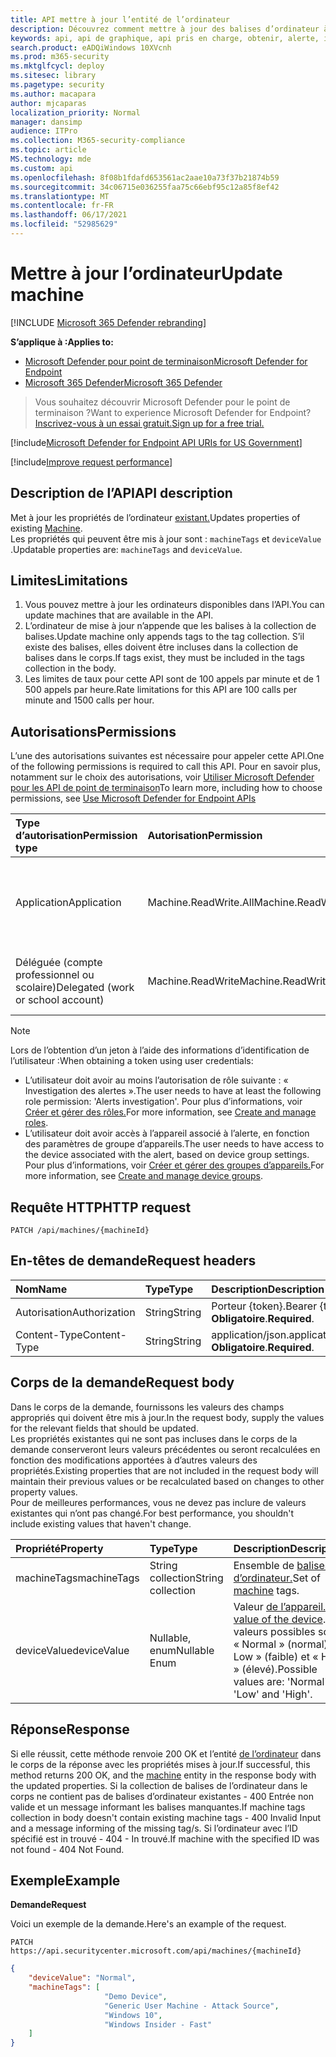 ```yaml
---
title: API mettre à jour l’entité de l’ordinateur
description: Découvrez comment mettre à jour des balises d’ordinateur à l’aide de cette API. Vous pouvez mettre à jour les balises et les propriétés devicevalue.
keywords: api, api de graphique, api pris en charge, obtenir, alerte, informations, ID
search.product: eADQiWindows 10XVcnh
ms.prod: m365-security
ms.mktglfcycl: deploy
ms.sitesec: library
ms.pagetype: security
ms.author: macapara
author: mjcaparas
localization_priority: Normal
manager: dansimp
audience: ITPro
ms.collection: M365-security-compliance
ms.topic: article
MS.technology: mde
ms.custom: api
ms.openlocfilehash: 8f08b1fdafd653561ac2aae10a73f37b21874b59
ms.sourcegitcommit: 34c06715e036255faa75c66ebf95c12a85f8ef42
ms.translationtype: MT
ms.contentlocale: fr-FR
ms.lasthandoff: 06/17/2021
ms.locfileid: "52985629"
---
```

# <a name="update-machine"></a><span data-ttu-id="ed36f-105">Mettre à jour l’ordinateur</span><span class="sxs-lookup"><span data-stu-id="ed36f-105">Update machine</span></span> 

[!INCLUDE [Microsoft 365 Defender rebranding](../../includes/microsoft-defender.md)]

<span data-ttu-id="ed36f-106">**S’applique à :**</span><span class="sxs-lookup"><span data-stu-id="ed36f-106">**Applies to:**</span></span>
- [<span data-ttu-id="ed36f-107">Microsoft Defender pour point de terminaison</span><span class="sxs-lookup"><span data-stu-id="ed36f-107">Microsoft Defender for Endpoint</span></span>](https://go.microsoft.com/fwlink/?linkid=2154037)
- [<span data-ttu-id="ed36f-108">Microsoft 365 Defender</span><span class="sxs-lookup"><span data-stu-id="ed36f-108">Microsoft 365 Defender</span></span>](https://go.microsoft.com/fwlink/?linkid=2118804)

> <span data-ttu-id="ed36f-109">Vous souhaitez découvrir Microsoft Defender pour le point de terminaison ?</span><span class="sxs-lookup"><span data-stu-id="ed36f-109">Want to experience Microsoft Defender for Endpoint?</span></span> [<span data-ttu-id="ed36f-110">Inscrivez-vous à un essai gratuit.</span><span class="sxs-lookup"><span data-stu-id="ed36f-110">Sign up for a free trial.</span></span>](https://www.microsoft.com/microsoft-365/windows/microsoft-defender-atp?ocid=docs-wdatp-exposedapis-abovefoldlink) 

[!include[Microsoft Defender for Endpoint API URIs for US Government](../../includes/microsoft-defender-api-usgov.md)]

[!include[Improve request performance](../../includes/improve-request-performance.md)]


## <a name="api-description"></a><span data-ttu-id="ed36f-111">Description de l’API</span><span class="sxs-lookup"><span data-stu-id="ed36f-111">API description</span></span>
<span data-ttu-id="ed36f-112">Met à jour les propriétés de l’ordinateur [existant.](machine.md)</span><span class="sxs-lookup"><span data-stu-id="ed36f-112">Updates properties of existing [Machine](machine.md).</span></span>
<br><span data-ttu-id="ed36f-113">Les propriétés qui peuvent être mis à jour sont : ```machineTags``` et ```deviceValue``` .</span><span class="sxs-lookup"><span data-stu-id="ed36f-113">Updatable properties are: ```machineTags``` and ```deviceValue```.</span></span>


## <a name="limitations"></a><span data-ttu-id="ed36f-114">Limites</span><span class="sxs-lookup"><span data-stu-id="ed36f-114">Limitations</span></span>
1. <span data-ttu-id="ed36f-115">Vous pouvez mettre à jour les ordinateurs disponibles dans l’API.</span><span class="sxs-lookup"><span data-stu-id="ed36f-115">You can update machines that are available in the API.</span></span> 
2. <span data-ttu-id="ed36f-116">L’ordinateur de mise à jour n’appende que les balises à la collection de balises.</span><span class="sxs-lookup"><span data-stu-id="ed36f-116">Update machine only appends tags to the tag collection.</span></span> <span data-ttu-id="ed36f-117">S’il existe des balises, elles doivent être incluses dans la collection de balises dans le corps.</span><span class="sxs-lookup"><span data-stu-id="ed36f-117">If tags exist, they must be included in the tags collection in the body.</span></span>
3. <span data-ttu-id="ed36f-118">Les limites de taux pour cette API sont de 100 appels par minute et de 1 500 appels par heure.</span><span class="sxs-lookup"><span data-stu-id="ed36f-118">Rate limitations for this API are 100 calls per minute and 1500 calls per hour.</span></span>


## <a name="permissions"></a><span data-ttu-id="ed36f-119">Autorisations</span><span class="sxs-lookup"><span data-stu-id="ed36f-119">Permissions</span></span>
<span data-ttu-id="ed36f-120">L’une des autorisations suivantes est nécessaire pour appeler cette API.</span><span class="sxs-lookup"><span data-stu-id="ed36f-120">One of the following permissions is required to call this API.</span></span> <span data-ttu-id="ed36f-121">Pour en savoir plus, notamment sur le choix des autorisations, voir [Utiliser Microsoft Defender pour les API de point de terminaison](apis-intro.md)</span><span class="sxs-lookup"><span data-stu-id="ed36f-121">To learn more, including how to choose permissions, see [Use Microsoft Defender for Endpoint APIs](apis-intro.md)</span></span>

<span data-ttu-id="ed36f-122">Type d’autorisation</span><span class="sxs-lookup"><span data-stu-id="ed36f-122">Permission type</span></span> |   <span data-ttu-id="ed36f-123">Autorisation</span><span class="sxs-lookup"><span data-stu-id="ed36f-123">Permission</span></span>  |   <span data-ttu-id="ed36f-124">Nom d’affichage de l’autorisation</span><span class="sxs-lookup"><span data-stu-id="ed36f-124">Permission display name</span></span>
:---|:---|:---
<span data-ttu-id="ed36f-125">Application</span><span class="sxs-lookup"><span data-stu-id="ed36f-125">Application</span></span> |   <span data-ttu-id="ed36f-126">Machine.ReadWrite.All</span><span class="sxs-lookup"><span data-stu-id="ed36f-126">Machine.ReadWrite.All</span></span> | <span data-ttu-id="ed36f-127">« Lire et écrire des informations sur l’ordinateur pour tous les ordinateurs »</span><span class="sxs-lookup"><span data-stu-id="ed36f-127">'Read and write machine information for all machines'</span></span>
<span data-ttu-id="ed36f-128">Déléguée (compte professionnel ou scolaire)</span><span class="sxs-lookup"><span data-stu-id="ed36f-128">Delegated (work or school account)</span></span> | <span data-ttu-id="ed36f-129">Machine.ReadWrite</span><span class="sxs-lookup"><span data-stu-id="ed36f-129">Machine.ReadWrite</span></span> | <span data-ttu-id="ed36f-130">« Lire et écrire des informations sur l’ordinateur »</span><span class="sxs-lookup"><span data-stu-id="ed36f-130">'Read and write machine information'</span></span>

>[!Note]
> <span data-ttu-id="ed36f-131">Lors de l’obtention d’un jeton à l’aide des informations d’identification de l’utilisateur :</span><span class="sxs-lookup"><span data-stu-id="ed36f-131">When obtaining a token using user credentials:</span></span>
>- <span data-ttu-id="ed36f-132">L’utilisateur doit avoir au moins l’autorisation de rôle suivante : « Investigation des alertes ».</span><span class="sxs-lookup"><span data-stu-id="ed36f-132">The user needs to have at least the following role permission: 'Alerts investigation'.</span></span> <span data-ttu-id="ed36f-133">Pour plus d’informations, voir [Créer et gérer des rôles.](user-roles.md)</span><span class="sxs-lookup"><span data-stu-id="ed36f-133">For more information, see [Create and manage roles](user-roles.md).</span></span>
>- <span data-ttu-id="ed36f-134">L’utilisateur doit avoir accès à l’appareil associé à l’alerte, en fonction des paramètres de groupe d’appareils.</span><span class="sxs-lookup"><span data-stu-id="ed36f-134">The user needs to have access to the device associated with the alert, based on device group settings.</span></span> <span data-ttu-id="ed36f-135">Pour plus d’informations, voir [Créer et gérer des groupes d’appareils.](machine-groups.md)</span><span class="sxs-lookup"><span data-stu-id="ed36f-135">For more information, see [Create and manage device groups](machine-groups.md).</span></span>

## <a name="http-request"></a><span data-ttu-id="ed36f-136">Requête HTTP</span><span class="sxs-lookup"><span data-stu-id="ed36f-136">HTTP request</span></span>
```
PATCH /api/machines/{machineId}
```

## <a name="request-headers"></a><span data-ttu-id="ed36f-137">En-têtes de demande</span><span class="sxs-lookup"><span data-stu-id="ed36f-137">Request headers</span></span>

<span data-ttu-id="ed36f-138">Nom</span><span class="sxs-lookup"><span data-stu-id="ed36f-138">Name</span></span> | <span data-ttu-id="ed36f-139">Type</span><span class="sxs-lookup"><span data-stu-id="ed36f-139">Type</span></span> | <span data-ttu-id="ed36f-140">Description</span><span class="sxs-lookup"><span data-stu-id="ed36f-140">Description</span></span>
:---|:---|:---
<span data-ttu-id="ed36f-141">Autorisation</span><span class="sxs-lookup"><span data-stu-id="ed36f-141">Authorization</span></span> | <span data-ttu-id="ed36f-142">String</span><span class="sxs-lookup"><span data-stu-id="ed36f-142">String</span></span> | <span data-ttu-id="ed36f-143">Porteur {token}.</span><span class="sxs-lookup"><span data-stu-id="ed36f-143">Bearer {token}.</span></span> <span data-ttu-id="ed36f-144">**Obligatoire**.</span><span class="sxs-lookup"><span data-stu-id="ed36f-144">**Required**.</span></span>
<span data-ttu-id="ed36f-145">Content-Type</span><span class="sxs-lookup"><span data-stu-id="ed36f-145">Content-Type</span></span> | <span data-ttu-id="ed36f-146">String</span><span class="sxs-lookup"><span data-stu-id="ed36f-146">String</span></span> | <span data-ttu-id="ed36f-147">application/json.</span><span class="sxs-lookup"><span data-stu-id="ed36f-147">application/json.</span></span> <span data-ttu-id="ed36f-148">**Obligatoire**.</span><span class="sxs-lookup"><span data-stu-id="ed36f-148">**Required**.</span></span>


## <a name="request-body"></a><span data-ttu-id="ed36f-149">Corps de la demande</span><span class="sxs-lookup"><span data-stu-id="ed36f-149">Request body</span></span>
<span data-ttu-id="ed36f-150">Dans le corps de la demande, fournissons les valeurs des champs appropriés qui doivent être mis à jour.</span><span class="sxs-lookup"><span data-stu-id="ed36f-150">In the request body, supply the values for the relevant fields that should be updated.</span></span>
<br><span data-ttu-id="ed36f-151">Les propriétés existantes qui ne sont pas incluses dans le corps de la demande conserveront leurs valeurs précédentes ou seront recalculées en fonction des modifications apportées à d’autres valeurs des propriétés.</span><span class="sxs-lookup"><span data-stu-id="ed36f-151">Existing properties that are not included in the request body will maintain their previous values or be recalculated based on changes to other property values.</span></span> 
<br><span data-ttu-id="ed36f-152">Pour de meilleures performances, vous ne devez pas inclure de valeurs existantes qui n’ont pas changé.</span><span class="sxs-lookup"><span data-stu-id="ed36f-152">For best performance, you shouldn't include existing values that haven't change.</span></span>

<span data-ttu-id="ed36f-153">Propriété</span><span class="sxs-lookup"><span data-stu-id="ed36f-153">Property</span></span> | <span data-ttu-id="ed36f-154">Type</span><span class="sxs-lookup"><span data-stu-id="ed36f-154">Type</span></span> | <span data-ttu-id="ed36f-155">Description</span><span class="sxs-lookup"><span data-stu-id="ed36f-155">Description</span></span>
:---|:---|:---
<span data-ttu-id="ed36f-156">machineTags</span><span class="sxs-lookup"><span data-stu-id="ed36f-156">machineTags</span></span> | <span data-ttu-id="ed36f-157">String collection</span><span class="sxs-lookup"><span data-stu-id="ed36f-157">String collection</span></span> | <span data-ttu-id="ed36f-158">Ensemble de [balises d’ordinateur.](machine.md)</span><span class="sxs-lookup"><span data-stu-id="ed36f-158">Set of [machine](machine.md) tags.</span></span>
<span data-ttu-id="ed36f-159">deviceValue</span><span class="sxs-lookup"><span data-stu-id="ed36f-159">deviceValue</span></span> | <span data-ttu-id="ed36f-160">Nullable, enum</span><span class="sxs-lookup"><span data-stu-id="ed36f-160">Nullable Enum</span></span> | <span data-ttu-id="ed36f-161">Valeur [de l’appareil.](tvm-assign-device-value.md)</span><span class="sxs-lookup"><span data-stu-id="ed36f-161">The [value of the device](tvm-assign-device-value.md).</span></span> <span data-ttu-id="ed36f-162">Les valeurs possibles sont : « Normal » (normal), « Low » (faible) et « High » (élevé).</span><span class="sxs-lookup"><span data-stu-id="ed36f-162">Possible values are: 'Normal', 'Low' and 'High'.</span></span>

## <a name="response"></a><span data-ttu-id="ed36f-163">Réponse</span><span class="sxs-lookup"><span data-stu-id="ed36f-163">Response</span></span>
<span data-ttu-id="ed36f-164">Si elle réussit, cette méthode renvoie 200 OK et l’entité [de l’ordinateur](machine.md) dans le corps de la réponse avec les propriétés mises à jour.</span><span class="sxs-lookup"><span data-stu-id="ed36f-164">If successful, this method returns 200 OK, and the [machine](machine.md) entity in the response body with the updated properties.</span></span> <span data-ttu-id="ed36f-165">Si la collection de balises de l’ordinateur dans le corps ne contient pas de balises d’ordinateur existantes - 400 Entrée non valide et un message informant les balises manquantes.</span><span class="sxs-lookup"><span data-stu-id="ed36f-165">If machine tags collection in body doesn't contain existing machine tags - 400 Invalid Input and a message informing of the missing tag/s.</span></span>
<span data-ttu-id="ed36f-166">Si l’ordinateur avec l’ID spécifié est in trouvé - 404 - In trouvé.</span><span class="sxs-lookup"><span data-stu-id="ed36f-166">If machine with the specified ID was not found - 404 Not Found.</span></span>


## <a name="example"></a><span data-ttu-id="ed36f-167">Exemple</span><span class="sxs-lookup"><span data-stu-id="ed36f-167">Example</span></span>

<span data-ttu-id="ed36f-168">**Demande**</span><span class="sxs-lookup"><span data-stu-id="ed36f-168">**Request**</span></span>

<span data-ttu-id="ed36f-169">Voici un exemple de la demande.</span><span class="sxs-lookup"><span data-stu-id="ed36f-169">Here's an example of the request.</span></span>

```http
PATCH https://api.securitycenter.microsoft.com/api/machines/{machineId}
```

```json
{
    "deviceValue": "Normal",
    "machineTags": [
                     "Demo Device",
                     "Generic User Machine - Attack Source",
                     "Windows 10",
                     "Windows Insider - Fast"
    ]
}
```
